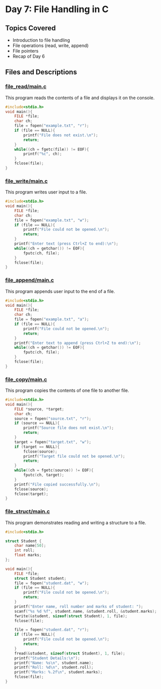 # Day 7: File Handling in C

## Topics Covered
- Introduction to file handling
- File operations (read, write, append)
- File pointers
- Recap of Day 6

## Files and Descriptions

### [file_read/main.c](file_read/main.c)
This program reads the contents of a file and displays it on the console.
```c
#include<stdio.h>
void main(){
    FILE *file;
    char ch;
    file = fopen("example.txt", "r");
    if (file == NULL){
        printf("File does not exist.\n");
        return;
    }
    while((ch = fgetc(file)) != EOF){
        printf("%c", ch);
    }
    fclose(file);
}
```

### [file_write/main.c](file_write/main.c)
This program writes user input to a file.
```c
#include<stdio.h>
void main(){
    FILE *file;
    char ch;
    file = fopen("example.txt", "w");
    if (file == NULL){
        printf("File could not be opened.\n");
        return;
    }
    printf("Enter text (press Ctrl+Z to end):\n");
    while((ch = getchar()) != EOF){
        fputc(ch, file);
    }
    fclose(file);
}
```

### [file_append/main.c](file_append/main.c)
This program appends user input to the end of a file.
```c
#include<stdio.h>
void main(){
    FILE *file;
    char ch;
    file = fopen("example.txt", "a");
    if (file == NULL){
        printf("File could not be opened.\n");
        return;
    }
    printf("Enter text to append (press Ctrl+Z to end):\n");
    while((ch = getchar()) != EOF){
        fputc(ch, file);
    }
    fclose(file);
}
```

### [file_copy/main.c](file_copy/main.c)
This program copies the contents of one file to another file.
```c
#include<stdio.h>
void main(){
    FILE *source, *target;
    char ch;
    source = fopen("source.txt", "r");
    if (source == NULL){
        printf("Source file does not exist.\n");
        return;
    }
    target = fopen("target.txt", "w");
    if (target == NULL){
        fclose(source);
        printf("Target file could not be opened.\n");
        return;
    }
    while((ch = fgetc(source)) != EOF){
        fputc(ch, target);
    }
    printf("File copied successfully.\n");
    fclose(source);
    fclose(target);
}
```

### [file_struct/main.c](file_struct/main.c)
This program demonstrates reading and writing a structure to a file.
```c
#include<stdio.h>

struct Student {
    char name[50];
    int roll;
    float marks;
};

void main(){
    FILE *file;
    struct Student student;
    file = fopen("student.dat", "w");
    if (file == NULL){
        printf("File could not be opened.\n");
        return;
    }
    printf("Enter name, roll number and marks of student: ");
    scanf("%s %d %f", student.name, &student.roll, &student.marks);
    fwrite(&student, sizeof(struct Student), 1, file);
    fclose(file);

    file = fopen("student.dat", "r");
    if (file == NULL){
        printf("File could not be opened.\n");
        return;
    }
    fread(&student, sizeof(struct Student), 1, file);
    printf("Student Details:\n");
    printf("Name: %s\n", student.name);
    printf("Roll: %d\n", student.roll);
    printf("Marks: %.2f\n", student.marks);
    fclose(file);
}
```